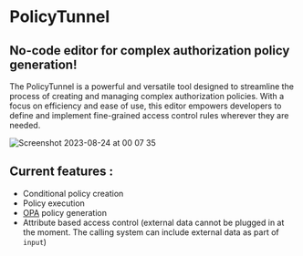 # PolicyTunnel
## No-code editor for complex authorization policy generation! 

The PolicyTunnel is a powerful and versatile tool designed to streamline the process of creating and managing complex authorization policies. With a focus on efficiency and ease of use, this editor empowers developers to define and implement fine-grained access control rules wherever they are needed.

![Screenshot 2023-08-24 at 00 07 35](https://github.com/shashimalcse/policytunnel/assets/43197743/399e30db-2787-4f54-8062-ee51ccbb7d2a)

## Current features :

- Conditional policy creation
- Policy execution
- [OPA](https://www.openpolicyagent.org/) policy generation  
- Attribute based access control (external data cannot be plugged in at the moment. The calling system can include external data as part of `input`)

